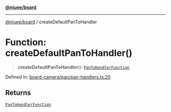[**@niuee/board**](../README.md)

***

[@niuee/board](../globals.md) / createDefaultPanToHandler

# Function: createDefaultPanToHandler()

> **createDefaultPanToHandler**(): [`PanToHandlerFunction`](../type-aliases/PanToHandlerFunction.md)

Defined in: [board-camera/pan/pan-handlers.ts:20](https://github.com/niuee/board/blob/a0a1179721d4f4b943b6a9bc156753ac9737e502/src/board-camera/pan/pan-handlers.ts#L20)

## Returns

[`PanToHandlerFunction`](../type-aliases/PanToHandlerFunction.md)
